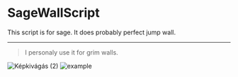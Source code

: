 # SageWallScript
This script is for sage. 
It does probably perfect jump wall. 
___
> I personaly use it for grim walls.

![Képkivágás (2)](https://user-images.githubusercontent.com/70468074/184511556-23dbc545-51ff-4c1b-842c-1540a54bc2bc.PNG)
![example](https://user-images.githubusercontent.com/70468074/184510701-65c94d98-b223-48dc-9b09-e4ca12b8d7d9.gif)
